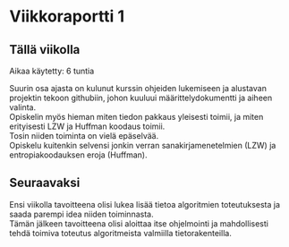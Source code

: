 # Viikkoraportti 1

## Tällä viikolla

Aikaa käytetty: 6 tuntia

Suurin osa ajasta on kulunut kurssin ohjeiden lukemiseen ja alustavan projektin tekoon githubiin, johon kuuluui määrittelydokumentti ja aiheen valinta.  
Opiskelin myös hieman miten tiedon pakkaus yleisesti toimii, ja miten erityisesti LZW ja Huffman koodaus toimii.  
Tosin niiden toiminta on vielä epäselvää.  
Opiskelu kuitenkin selvensi jonkin verran sanakirjamenetelmien (LZW) ja entropiakoodauksen eroja (Huffman).

## Seuraavaksi

Ensi viikolla tavoitteena olisi lukea lisää tietoa algoritmien toteutuksesta ja saada parempi idea niiden toiminnasta.  
Tämän jälkeen tavoitteena olisi aloittaa itse ohjelmointi ja mahdollisesti tehdä toimiva toteutus algoritmeista valmiilla tietorakenteilla.
